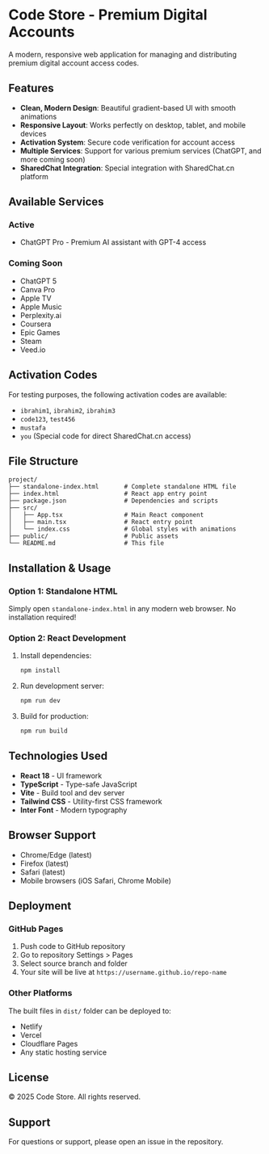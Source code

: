 # Code Store - Premium Digital Accounts

A modern, responsive web application for managing and distributing premium digital account access codes.

## Features

- **Clean, Modern Design**: Beautiful gradient-based UI with smooth animations
- **Responsive Layout**: Works perfectly on desktop, tablet, and mobile devices
- **Activation System**: Secure code verification for account access
- **Multiple Services**: Support for various premium services (ChatGPT, and more coming soon)
- **SharedChat Integration**: Special integration with SharedChat.cn platform

## Available Services

### Active
- ChatGPT Pro - Premium AI assistant with GPT-4 access

### Coming Soon
- ChatGPT 5
- Canva Pro
- Apple TV
- Apple Music
- Perplexity.ai
- Coursera
- Epic Games
- Steam
- Veed.io

## Activation Codes

For testing purposes, the following activation codes are available:

- `ibrahim1`, `ibrahim2`, `ibrahim3`
- `code123`, `test456`
- `mustafa`
- `you` (Special code for direct SharedChat.cn access)

## File Structure

```
project/
├── standalone-index.html       # Complete standalone HTML file
├── index.html                  # React app entry point
├── package.json                # Dependencies and scripts
├── src/
│   ├── App.tsx                 # Main React component
│   ├── main.tsx                # React entry point
│   └── index.css               # Global styles with animations
├── public/                     # Public assets
└── README.md                   # This file
```

## Installation & Usage

### Option 1: Standalone HTML
Simply open `standalone-index.html` in any modern web browser. No installation required!

### Option 2: React Development
1. Install dependencies:
   ```bash
   npm install
   ```

2. Run development server:
   ```bash
   npm run dev
   ```

3. Build for production:
   ```bash
   npm run build
   ```

## Technologies Used

- **React 18** - UI framework
- **TypeScript** - Type-safe JavaScript
- **Vite** - Build tool and dev server
- **Tailwind CSS** - Utility-first CSS framework
- **Inter Font** - Modern typography

## Browser Support

- Chrome/Edge (latest)
- Firefox (latest)
- Safari (latest)
- Mobile browsers (iOS Safari, Chrome Mobile)

## Deployment

### GitHub Pages
1. Push code to GitHub repository
2. Go to repository Settings > Pages
3. Select source branch and folder
4. Your site will be live at `https://username.github.io/repo-name`

### Other Platforms
The built files in `dist/` folder can be deployed to:
- Netlify
- Vercel
- Cloudflare Pages
- Any static hosting service

## License

© 2025 Code Store. All rights reserved.

## Support

For questions or support, please open an issue in the repository.

